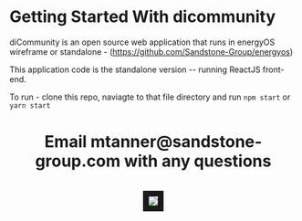 # Getting Started With dicommunity

diCommunity is an open source web application that runs in energyOS wireframe or standalone - (https://github.com/Sandstone-Group/energyos)

This application code is the standalone version -- running ReactJS front-end. 

To run - clone this repo, naviagte to that file directory and run `npm start` or `yarn start`

<table><tr><h1 align=center>Email mtanner@sandstone-group.com with any questions</></tr></table>

<p align="center">
<img src="https://sandstonegroup.us/wp-content/uploads/2021/01/logo_h.png" border="10"/>
</p>

